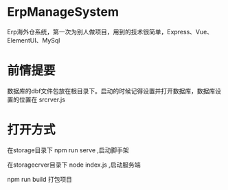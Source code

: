 # ErpManageSystem
Erp海外仓系统，第一次为别人做项目，用到的技术很简单，Express、Vue、ElementUI、MySql

# 前情提要  
数据库的dbf文件包放在根目录下。启动的时候记得设置并打开数据库，数据库设置的位置在 srcrver.js

# 打开方式
在storage目录下 npm run serve ,启动脚手架

在storagecrver目录下 node index.js ,启动服务端

npm run build 打包项目
